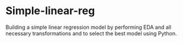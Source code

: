 # Simple-linear-reg
Building a simple linear regression model by performing EDA and all necessary transformations and to select the best model using Python.
